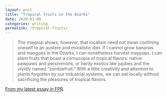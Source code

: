 ```yaml
---
layout: post
title: "Tropical fruits in the Ozarks"
date: 2020-01-08
categories: writing
permalink: /tropical-fruits/
---
```


> The maypop shows, however, that localism need not mean confining oneself to an austere and moralistic diet. If I cannot grow bananas and mangoes in the Ozarks, I can nonetheless harvest maypops. I can plant fruits that boast a cornucopia of tropical flavors: native pawpaws and persimmons, or hardy exotics like jujubes and the vividly named “zombiefruit.” With a little creativity and attention to plants forgotten by our industrial systems, we can eat locally without sacrificing the pleasures of tropical flavors.

[From my latest essay in FPR](https://www.frontporchrepublic.com/2020/01/tropical-fruits-of-the-lower-midwest/).